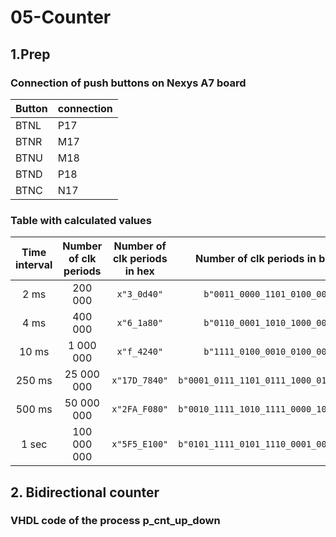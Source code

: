 # 05-Counter

## 1.Prep

### Connection of push buttons on Nexys A7 board

 Button|connection
-|-
BTNL |P17
BTNR |M17
BTNU |M18
BTND |P18
BTNC |N17

### Table with calculated values

| **Time interval** | **Number of clk periods** | **Number of clk periods in hex** | **Number of clk periods in binary** |
   | :-: | :-: | :-: | :-: |
   | 2&nbsp;ms | 200 000     | `x"3_0d40"` | `b"0011_0000_1101_0100_0000"` |
   | 4&nbsp;ms | 400 000     | `x"6_1a80"` | `b"0110_0001_1010_1000_0000"` |
   | 10&nbsp;ms | 1 000 000  | `x"f_4240"` | `b"1111_0100_0010_0100_0000"` |
   | 250&nbsp;ms | 25 000 000| `x"17D_7840"` | `b"0001_0111_1101_0111_1000_0100_0000"` |
   | 500&nbsp;ms | 50 000 000| `x"2FA_F080"` | `b"0010_1111_1010_1111_0000_1000_0000"` |
   | 1&nbsp;sec | 100 000 000| `x"5F5_E100"` | `b"0101_1111_0101_1110_0001_0000_0000"` |

## 2. Bidirectional counter

### VHDL code of the process p_cnt_up_down

``` vhdl

```
